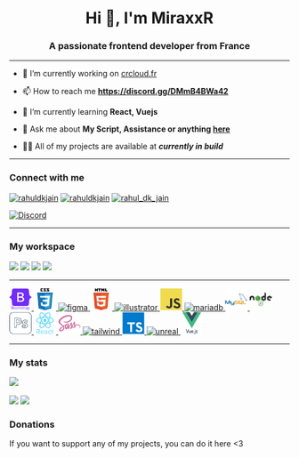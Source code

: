 <h1 align="center">Hi 👋, I'm MiraxxR</h1>

<h3 align="center">A passionate frontend developer from France</h3>

---

- 🔭 I’m currently working on [crcloud.fr](https://github.com/crcloud-fr)

- 📫 How to reach me **https://discord.gg/DMmB4BWa42**

- 🌱 I’m currently learning **React, Vuejs**

- 💬 Ask me about **My Script, Assistance or anything [here](https://discord.gg/DMmB4BWa42)**

- 👨‍💻 All of my projects are available at ***currently in build***

---

<h3 align="left">Connect with me</h3>
<p align="left">
<a href="https://twitter.com/MiraxxR1" target="blank"><img align="center" src="https://cdn.jsdelivr.net/npm/simple-icons@3.0.1/icons/twitter.svg" alt="rahuldkjain" height="30" width="40" /></a>
<a href="https://www.youtube.com/@MiraxxR" target="blank"><img align="center" src="https://cdn.jsdelivr.net/npm/simple-icons@3.0.1/icons/youtube.svg" alt="rahuldkjain" height="30" width="40" /></a>
<a href="https://www.twitch.tv/miraxxr1" target="blank"><img align="center" src="https://cdn.jsdelivr.net/npm/simple-icons@3.0.1/icons/twitch.svg" alt="rahul_dk_jain" height="30" width="40" /></a>

[![Discord](https://discord.c99.nl/widget/theme-1/372479913409773569.png)](https://discord.gg/DMmB4BWa42)
</p>

---

<h3 align="left">My workspace</h3>

![](https://img.shields.io/badge/-Visual%20Studio%20Code-000?style=for-the-badge&logo=Visual%20Studio%20Code&logoColor=white)
![](https://img.shields.io/badge/-Visual%20Studio-000?style=for-the-badge&logo=Visual%20Studio&logoColor=purple)
![](https://img.shields.io/badge/Intellij%20Idea-000?logo=intellij-idea&style=for-the-badge)
![](https://img.shields.io/badge/Github-000?logo=github&style=for-the-badge)

---

<p align="left"> <a href="https://getbootstrap.com" target="_blank" rel="noreferrer"> <img src="https://raw.githubusercontent.com/devicons/devicon/master/icons/bootstrap/bootstrap-plain-wordmark.svg" alt="bootstrap" width="40" height="40"/> </a> <a href="https://www.w3schools.com/css/" target="_blank" rel="noreferrer"> <img src="https://raw.githubusercontent.com/devicons/devicon/master/icons/css3/css3-original-wordmark.svg" alt="css3" width="40" height="40"/> </a> <a href="https://www.figma.com/" target="_blank" rel="noreferrer"> <img src="https://www.vectorlogo.zone/logos/figma/figma-icon.svg" alt="figma" width="40" height="40"/> </a> <a href="https://www.w3.org/html/" target="_blank" rel="noreferrer"> <img src="https://raw.githubusercontent.com/devicons/devicon/master/icons/html5/html5-original-wordmark.svg" alt="html5" width="40" height="40"/> </a> <a href="https://www.adobe.com/in/products/illustrator.html" target="_blank" rel="noreferrer"> <img src="https://www.vectorlogo.zone/logos/adobe_illustrator/adobe_illustrator-icon.svg" alt="illustrator" width="40" height="40"/> </a> <a href="https://developer.mozilla.org/en-US/docs/Web/JavaScript" target="_blank" rel="noreferrer"> <img src="https://raw.githubusercontent.com/devicons/devicon/master/icons/javascript/javascript-original.svg" alt="javascript" width="40" height="40"/> </a> <a href="https://mariadb.org/" target="_blank" rel="noreferrer"> <img src="https://www.vectorlogo.zone/logos/mariadb/mariadb-icon.svg" alt="mariadb" width="40" height="40"/> </a> <a href="https://www.mysql.com/" target="_blank" rel="noreferrer"> <img src="https://raw.githubusercontent.com/devicons/devicon/master/icons/mysql/mysql-original-wordmark.svg" alt="mysql" width="40" height="40"/> </a> <a href="https://nodejs.org" target="_blank" rel="noreferrer"> <img src="https://raw.githubusercontent.com/devicons/devicon/master/icons/nodejs/nodejs-original-wordmark.svg" alt="nodejs" width="40" height="40"/> </a> <a href="https://www.photoshop.com/en" target="_blank" rel="noreferrer"> <img src="https://raw.githubusercontent.com/devicons/devicon/master/icons/photoshop/photoshop-line.svg" alt="photoshop" width="40" height="40"/> </a> <a href="https://reactjs.org/" target="_blank" rel="noreferrer"> <img src="https://raw.githubusercontent.com/devicons/devicon/master/icons/react/react-original-wordmark.svg" alt="react" width="40" height="40"/> </a> <a href="https://sass-lang.com" target="_blank" rel="noreferrer"> <img src="https://raw.githubusercontent.com/devicons/devicon/master/icons/sass/sass-original.svg" alt="sass" width="40" height="40"/> </a> <a href="https://tailwindcss.com/" target="_blank" rel="noreferrer"> <img src="https://www.vectorlogo.zone/logos/tailwindcss/tailwindcss-icon.svg" alt="tailwind" width="40" height="40"/> </a> <a href="https://www.typescriptlang.org/" target="_blank" rel="noreferrer"> <img src="https://raw.githubusercontent.com/devicons/devicon/master/icons/typescript/typescript-original.svg" alt="typescript" width="40" height="40"/> </a> <a href="https://unrealengine.com/" target="_blank" rel="noreferrer"> <img src="https://raw.githubusercontent.com/kenangundogan/fontisto/036b7eca71aab1bef8e6a0518f7329f13ed62f6b/icons/svg/brand/unreal-engine.svg" alt="unreal" width="40" height="40"/> </a> <a href="https://vuejs.org/" target="_blank" rel="noreferrer"> <img src="https://raw.githubusercontent.com/devicons/devicon/master/icons/vuejs/vuejs-original-wordmark.svg" alt="vuejs" width="40" height="40"/> </a> </p>

---

<h3 align="left">My stats</h3>

![](https://komarev.com/ghpvc/?username=MiraxxR1&color=red&style=for-the-badge)

[![](https://github-readme-stats.vercel.app/api?username=MiraxxR1&show_icons=true&show_icons=true&title_color=7433FF&icon_color=bb2acf&text_color=b3b3ff&bg_color=0,000000,130F40&hide_border=true)]()
[![](https://github-readme-stats.vercel.app/api/top-langs/?username=MiraxxR1&title_color=7433FF&icon_color=bb2acf&text_color=b3b3ff&bg_color=0,000000,130F40&hide_border=true&layout=compact&hide=batchfile,c#)]()

<h3 align="left">Donations</h3>
If you want to support any of my projects, you can do it here <3
